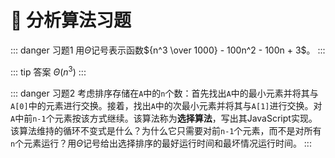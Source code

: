 # :orange_book: 分析算法习题

::: danger 习题1
用$\Theta$记号表示函数${n^3 \over 1000} - 100n^2 - 100n + 3$。
:::

<template>
  <i-code desc="查看答案"></i-code>
</template>

::: tip 答案
$\Theta(n^3)$
:::


::: danger 习题2
考虑排序存储在`A`中的`n`个数：首先找出`A`中的最小元素并将其与`A[0]`中的元素进行交换。接着，找出`A`中的次最小元素并将其与`A[1]`进行交换。对`A`中前`n-1`个元素按该方式继续。该算法称为**选择算法**，写出其JavaScript实现。该算法维持的循环不变式是什么？为什么它只需要对前`n-1`个元素，而不是对所有`n`个元素运行？用$\Theta$记号给出选择排序的最好运行时间和最坏情况运行时间。
:::

<template>
  <i-code desc="查看代码"></i-code>
</template>


